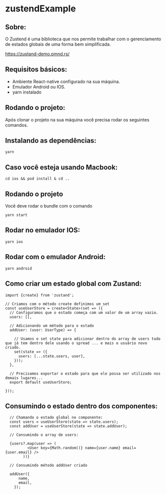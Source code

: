# zustendExample

## Sobre:
O Zustend é uma biblioteca que nos permite trabalhar com o gerenciamento de estados globais de uma forma bem simplificada.

https://zustand-demo.pmnd.rs/

## Requisitos básicos:
 - Ambiente React-native configurado na sua máquina.
 - Emulador Android ou IOS.
 - yarn instalado

## Rodando o projeto:

Após clonar o projeto na sua máquina você precisa rodar os seguintes comandos.

## Instalando as dependências:

```
yarn
```

## Caso você esteja usando Macbook:

```
cd ios && pod install & cd ..
```

## Rodando o projeto

Você deve rodar o bundle com o comando

```
yarn start
```

## Rodar no emulador IOS:

```
yarn ios
```
## Rodar com o emulador Android:

```
yarn android
```

## Como criar um estado global com Zustand:

```
import {create} from 'zustand';

// Criamos com o método create definimos um set
const useUserStore = create<State>(set => ({
  // Configuramos que o estado começa com um valor de um array vazio.
  users: [],
  
  // Adicionando um método para o estado
  addUser: (user: UserType) => {

    // Usamos o set state para adicionar dentro do array de users tudo que já tem dentro dele usando o spread ... e mais o usuário novo criado.
    set(state => ({
      users: [...state.users, user],
    }));
  },

  // Precisamos exportar o estado para que ele possa ser utilizado nos demais lugares...
  export default useUserStore;

}));
```

## Consumindo o estado dentro dos componentes:

```
  // Chamando o estado global no componente:
  const users = useUserStore(state => state.users);
  const addUser = useUserStore(state => state.addUser);

  // Consumindo o array de users:

  {users?.map(user => (
          <User key={Math.random()} name={user.name} email={user.email} />
        ))}

  // Consumindo método addUser criado

  addUser({
      name,
      email,
    });
```



